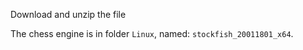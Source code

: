 Download and unzip the file

The chess engine is in folder ```Linux```, named: ```stockfish_20011801_x64```.
